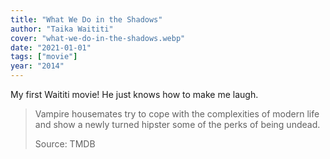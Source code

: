```yaml
---
title: "What We Do in the Shadows"
author: "Taika Waititi"
cover: "what-we-do-in-the-shadows.webp"
date: "2021-01-01"
tags: ["movie"]
year: "2014"
---
```


My first Waititi movie! He just knows how to make me laugh.

> Vampire housemates try to cope with the complexities of modern life and show a newly turned hipster some of the perks of being undead.
>
> Source: TMDB
